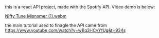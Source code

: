 this is a react API project, made with the Spotify API. Video demo is below:

[Nifty Tune Misnomer (1).webm](https://user-images.githubusercontent.com/87499898/213077593-2c184fbd-2d45-4bf6-b8d2-645c740de39f.webm)


the main tutorial used to finagle the API came from https://www.youtube.com/watch?v=wBq3HCvYfUg&t=934s
